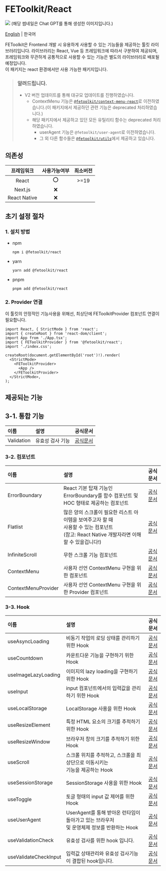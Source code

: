 # FEToolkit/React

![](https://fejumvuajiwc28287693.gcdn.ntruss.com/fetoolkit/fetoolkit_thumbnail.png)
(해당 썸네일은 Chat GPT를 통해 생성한 이미지입니다.)

[English](https://github.com/minwoo129/fetoolkit/blob/master/packages/react/README.md) | 한국어

FEToolkit은 Frontend 개발 시 유용하게 사용할 수 있는 기능들을 제공하는 툴킷 라이브러리입니다. 라이브러리는 React, Vue 등 프레임워크에 따라서 구분하여 제공되며, 프레임워크와 무관하게 공통적으로 사용할 수 있는 기능은 별도의 라이브러리로 배포될 예정입니다.  
이 패키지는 react 환경에서만 사용 가능한 패키지입니다.

> ### 알려드립니다.
>
> - V2 버전 업데이트를 통해 대규모 업데이트를 진행하였습니다.
>   - ContextMenu 기능은 [`@fetoolkit/context-menu-react`](../context-menu-react/)로 이전하였습니다.(이 패키지에서 제공하던 관련 기능은 deprecated 처리하였습니다.)
>   - 해당 패키지에서 제공하고 있던 모든 유틸리티 함수는 deprecated 처리하였습니다.
>     - userAgent 기능은 `@fetoolkit/user-agent`로 이전하였습니다.
>     - 그 외 다른 함수들은 [`@fetoolkit/utils`](../utils/)에서 제공하고 있습니다.

## 의존성

|  프레임워크  | 사용가능여부 | 최소버전 |
| :----------: | :----------: | :------: |
|    React     |      ⭕      |   >=19   |
|   Next.js    |      ❌      |          |
| React Native |      ❌      |          |

## 초기 설정 절차

### 1. 설치 방법

- npm
  ```
  npm i @fetoolkit/react
  ```
- yarn
  ```
  yarn add @fetoolkit/react
  ```
- pnpm
  ```
  pnpm add @fetoolkit/react
  ```

### 2. Provider 연결

이 툴킷의 안정적인 기능사용을 위해선, 최상단에 FEToolkitProvider 컴포넌트 연결이 필요합니다.

```tsx
import React, { StrictMode } from 'react';
import { createRoot } from 'react-dom/client';
import App from './App.tsx';
import { FEToolkitProvider } from '@fetoolkit/react';
import './index.css';

createRoot(document.getElementById('root')!).render(
  <StrictMode>
    <FEToolkitProvider>
      <App />
    </FEToolkitProvider>
  </StrictMode>,
);
```

## 제공되는 기능

## 3-1. 통합 기능

| 이름       | 설명             |                 공식문서                 |
| :--------- | :--------------- | :--------------------------------------: |
| Validation | 유효성 검사 기능 | [공식문서](./docs/ko/validationcheck.md) |

### 3-2. 컴포넌트

| 이름                | 설명                                                                                                                                              |                        공식문서                        |
| :------------------ | :------------------------------------------------------------------------------------------------------------------------------------------------ | :----------------------------------------------------: |
| ErrorBoundary       | React 기본 탑재 기능인 ErrorBoundary를 함수 컴포넌트 및<br> HOC 형태로 제공하는 컴포넌트                                                          |    [공식문서](./docs/ko/component_errorboundary.md)    |
| Flatlist            | 많은 양의 스크롤이 필요한 리스트 아이템을 보여주고자 할 때<br> 사용할 수 있는 컴포넌트 <br> (참고: React Native 개발자라면 이해할 수 있을겁니다!) |      [공식문서](./docs/ko/component_flatlist.md)       |
| InfiniteScroll      | 무한 스크롤 기능 컴포넌트                                                                                                                         |   [공식문서](./docs/ko/component_infinitescroll.md)    |
| ContextMenu         | 사용자 선언 ContextMenu 구현을 위한 컴포넌트                                                                                                      |     [공식문서](./docs/ko/component_contextmenu.md)     |
| ContextMenuProvider | 사용자 선언 ContextMenu 구현을 위한 Provider 컴포넌트                                                                                             | [공식문서](./docs/ko/component_contextmenuprovider.md) |

### 3-3. Hook

| 이름                  | 설명                                                                                         |                      공식문서                       |
| :-------------------- | :------------------------------------------------------------------------------------------- | :-------------------------------------------------: |
| useAsyncLoading       | 비동기 작업의 로딩 상태를 관리하기 위한 Hook                                                 |    [공식문서](./docs/ko/hook_useasyncloading.md)    |
| useCountdown          | 카운트다운 기능을 구현하기 위한 Hook                                                         |     [공식문서](./docs/ko/hook_usecountdown.md)      |
| useImageLazyLoading   | 이미지의 lazy loading을 구현하기 위한 Hook                                                   |  [공식문서](./docs/ko/hook_useimagelazyloading.md)  |
| useInput              | input 컴포넌트에서의 입력값을 관리하기 위한 Hook                                             |       [공식문서](./docs/ko/hook_useinput.md)        |
| useLocalStorage       | LocalStorage 사용을 위한 Hook                                                                |    [공식문서](./docs/ko/hook_uselocalstorage.md)    |
| useResizeElement      | 특정 HTML 요소의 크기를 추적하기 위한 Hook                                                   |   [공식문서](./docs/ko/hook_useresizeelement.md)    |
| useResizeWindow       | 브라우저 창의 크기를 추적하기 위한 Hook                                                      |    [공식문서](./docs/ko/hook_useresizewindow.md)    |
| useScroll             | 스크롤 위치를 추적하고, 스크롤을 최상단으로 이동시키는<br> 기능을 제공하는 Hook              |       [공식문서](./docs/ko/hook_usescroll.md)       |
| useSessionStorage     | SessionStorage 사용을 위한 Hook                                                              |   [공식문서](./docs/ko/hook_usesessionstorage.md)   |
| useToggle             | 토글 형태의 input 값 제어를 위한 Hook                                                        |       [공식문서](./docs/ko/hook_usetoggle.md)       |
| useUserAgent          | UserAgent를 통해 받아온 런타임이 돌아가고 있는 브라우저<br> 및 운영체제 정보를 반환하는 Hook |     [공식문서](./docs/ko/hook_useuseragent.md)      |
| useValidationCheck    | 유효성 검사를 위한 hook 입니다.                                                              |  [공식문서](./docs/ko/hook_usevalidationcheck.md)   |
| useValidateCheckInput | 입력값 상태관리와 유효성 검사기능이 결합된 hook입니다.                                       | [공식문서](./docs/ko/hook_usevalidatecheckinput.md) |

